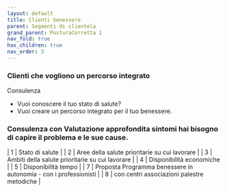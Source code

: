 ```yaml
---
layout: default
title: Clienti benessere
parent: Segmenti di clientela
grand_parent: PosturaCorretta 1
nav_fold: true
has_children: true
nav_order: 3
---
```



### Clienti che vogliono un percorso integrato

Consulenza
- Vuoi conoscere il tuo stato di salute?
- Vuoi creare un percorso integrato per il tuo benessere.



###  Consulenza con Valutazione approfondita sintomi hai bisogno di capire il problema e le sue cause.


| 1 | Stato di salute | 
| 2 | Aree della salute prioritarie su cui lavorare |
| 3 | Ambiti della salute prioritarie su cui lavorare  |
| 4 | Disponibilità economiche |
| 5 | Disponibilità tempo |
| 7 | Proposta Programma benessere in autonomia - con i professionisti |
| 8 | con centri associazioni palestre metodiche |